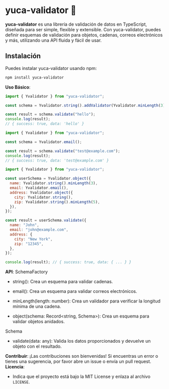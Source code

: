 # yuca-validator 🎯

**yuca-validator** es una librería de validación de datos en TypeScript, diseñada para ser simple, flexible y extensible. Con yuca-validator, puedes definir esquemas de validación para objetos, cadenas, correos electrónicos y más, utilizando una API fluida y fácil de usar.

## Instalación

Puedes instalar yuca-validator usando npm:

```bash
npm install yuca-validator
```

**Uso Básico**:

```javascript
import { Yvalidator } from "yuca-validator";

const schema = Yvalidator.string().addValidator(Yvalidator.minLength(3));

const result = schema.validate("hello");
console.log(result);
// { success: true, data: 'hello' }
```

```javascript
import { Yvalidator } from "yuca-validator";

const schema = Yvalidator.email();

const result = schema.validate("test@example.com");
console.log(result);
// { success: true, data: 'test@example.com' }
```

```javascript
import { Yvalidator } from "yuca-validator";

const userSchema = Yvalidator.object({
  name: Yvalidator.string().minLength(3),
  email: Yvalidator.email(),
  address: Yvalidator.object({
    city: Yvalidator.string(),
    zip: Yvalidator.string().minLength(5),
  }),
});

const result = userSchema.validate({
  name: "John",
  email: "john@example.com",
  address: {
    city: "New York",
    zip: "12345",
  },
});

console.log(result); // { success: true, data: { ... } }
```
**API**: SchemaFactory

- string(): Crea un esquema para validar cadenas.

- email(): Crea un esquema para validar correos electrónicos.

- minLength(length: number): Crea un validador para verificar la longitud mínima de una cadena.

- object(schema: Record<string, Schema>): Crea un esquema para validar objetos anidados.

Schema

- validate(data: any): Valida los datos proporcionados y devuelve un objeto con el resultado.

 **Contribuir**: 
 ¡Las contribuciones son bienvenidas! Si encuentras un error o tienes una sugerencia, por favor abre un issue o envía un pull request.
**Licencia**:
   - Indica que el proyecto está bajo la MIT License y enlaza al archivo `LICENSE`.
